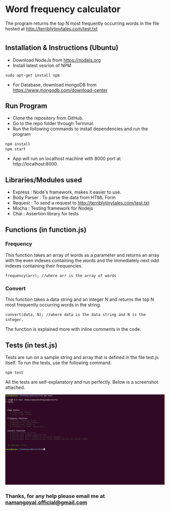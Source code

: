 # Word frequency calculator
The program returns the top N most frequently occurring words in the file hosted at http://terriblytinytales.com/test.txt

#

## Installation & Instructions (Ubuntu)

* Download NodeJs from https://nodejs.org
* Install latest vesrion of NPM 
```
sudo apt-get install npm
```
* For Database, download mongoDB from https://www.mongodb.com/download-center

## Run Program

* Clone the repository from GitHub.
* Go to the repo folder through Terminal.
* Run the following commands to install dependencies and run the program
```
npm install
npm start
```
* App will run on localhost machine with 8000 port at http://localhost:8000.

## Libraries/Modules used

* Express : Node's framework, makes it easier to use.
* Body Parser : To parse the data from HTML Form
* Request : To send a request to http://terriblytinytales.com/test.txt
* Mocha : Testing framework for Nodejs
* Chai : Assertion library for tests

## Functions (in function.js)

### Frequency

This function takes an array of words as a parameter and returns an array with the even indexes containing the words and the immediately next odd indexes containing their frequencies.

```
frequency(arr); //where arr is the array of words
```

### Convert

This function takes a data string and an integer N and returns the top N most frequently occurring words in the string.

```
convert(data, N); //where data is the data string and N is the integer.
```

The function is explained more with inline comments in the code.

## Tests (in test.js)

Tests are run on a sample string and array that is defined in the file test.js itself. To run the tests, use the following command.

```
npm test
```

All the tests are self-explanatory and run perfectly. Below is a screenshot attached.

![Test Screenshot](https://github.com/nama-codes/ttt/blob/master/screenshot.png)

### Thanks, for any help please email me at namangoyal.official@gmail.com ###
